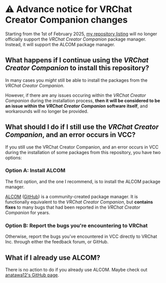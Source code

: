 # ⚠️ Advance notice for VRChat Creator Companion changes

Starting from the 1st of February 2025, [my repository listing](/docs/products/listing) will no longer
officially support the *VRChat Creator Companion* package manager. Instead, it will support the ALCOM package manager.

## What happens if I continue using the *VRChat Creator Companion* to install this repository?

In many cases you *might* still be able to install the packages from the *VRChat Creator Companion*.

However, if there are any issues occuring within the *VRChat Creator Companion* during the installation process,
**then it will be considered to be an issue within the *VRChat Creator Companion* software itself**,
and workarounds will no longer be provided.

## What should I do if I still use the *VRChat Creator Companion*, and an error occurs in VCC?

If you still use the VRChat Creator Companion, and an error occurs in VCC during the installation of some packages from this repository,
you have two options:

### Option A: Install ALCOM

The first option, and the one I recommend, is to install the ALCOM package manager.

[ALCOM](https://vrc-get.anatawa12.com/alcom/) ([GitHub](https://github.com/vrc-get/vrc-get)) is a community-created package manager. It is functionally equivalent to the *VRChat Creator Companion*,
but **contains fixes** to many bugs that had been reported in the *VRChat Creator Companion* for years.

### Option B: Report the bugs you're encountering to VRChat

Otherwise, report the bugs you've encountered in VCC directly to VRChat Inc. through either the feedback forum, or GitHub.

## What if I already use ALCOM?

There is no action to do if you already use ALCOM. Maybe check out [anatawa12's GitHub page](https://github.com/anatawa12). 
